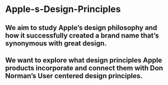 # Apple-s-Design-Principles
## We aim to study Apple’s design philosophy and how it successfully created a brand name that’s synonymous with great design. 
## We want to explore what design principles Apple products incorporate and connect them with Don Norman’s User centered design principles.
